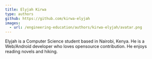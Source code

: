```yaml
---
title: Elyjah Kirwa
type: authors
github: https://github.com/kirwa-elyjah
images:
  - url: /engineering-education/authors/kirwa-elyjah/avatar.png
---
```

Elyjah is a Computer Science student based in Nairobi, Kenya. He is a Web/Android developer who loves opensource contribution. He enjoys reading novels and hiking.
